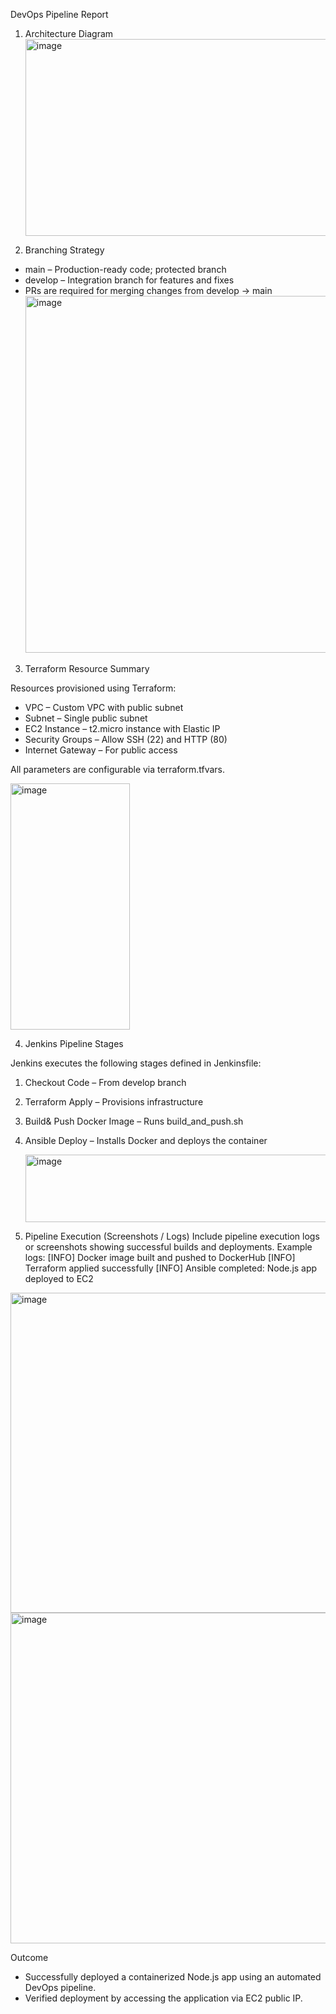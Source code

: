 DevOps Pipeline Report
1. Architecture Diagram
   <img width="900" height="315" alt="image" src="https://github.com/user-attachments/assets/e2cf3908-b6b5-495b-8965-ff9d63bb7824" />

 
3. Branching Strategy
- main – Production-ready code; protected branch
- develop – Integration branch for features and fixes
- PRs are required for merging changes from develop → main
  <img width="508" height="571" alt="image" src="https://github.com/user-attachments/assets/b695cd25-d5b5-4193-8ff3-3e0daa5b2862" />
                           
 
3. Terraform Resource Summary

Resources provisioned using Terraform:
- VPC – Custom VPC with public subnet
- Subnet – Single public subnet
- EC2 Instance – t2.micro instance with Elastic IP
- Security Groups – Allow SSH (22) and HTTP (80)
- Internet Gateway – For public access

All parameters are configurable via terraform.tfvars.

<img width="191" height="394" alt="image" src="https://github.com/user-attachments/assets/ea247a40-4ed5-4a4e-ba52-44731ba23d6e" />

                                                         

4. Jenkins Pipeline Stages

Jenkins executes the following stages defined in Jenkinsfile:
1. Checkout Code – From develop branch
2. Terraform Apply – Provisions infrastructure
3. Build& Push Docker Image – Runs build_and_push.sh
4. Ansible Deploy – Installs Docker and deploys the container

   <img width="984" height="108" alt="image" src="https://github.com/user-attachments/assets/b4484f8d-f879-4e7a-a465-14cd498bd3a1" />


 
6. Pipeline Execution (Screenshots / Logs)
Include pipeline execution logs or screenshots showing successful builds and deployments. Example logs:
[INFO] Docker image built and pushed to DockerHub
[INFO] Terraform applied successfully
[INFO] Ansible completed: Node.js app deployed to EC2
<img width="989" height="512" alt="image" src="https://github.com/user-attachments/assets/435f2d27-8cec-436e-abb3-9d499c3af6b5" />
<img width="991" height="529" alt="image" src="https://github.com/user-attachments/assets/43a168be-622c-481a-be57-b695576a3aed" />



 
 
Outcome
- Successfully deployed a containerized Node.js app using an automated DevOps pipeline.
- Verified deployment by accessing the application via EC2 public IP.

